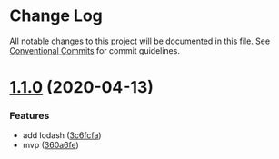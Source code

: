 # Change Log

All notable changes to this project will be documented in this file.
See [Conventional Commits](https://conventionalcommits.org) for commit guidelines.

# [1.1.0](https://github.com/yanlee26/module-3/compare/v0.1.0...v1.1.0) (2020-04-13)


### Features

* add lodash ([3c6fcfa](https://github.com/yanlee26/module-3/commit/3c6fcfa8f8ad93711b0d84a79bc13e469d6939c6))
* mvp ([360a6fe](https://github.com/yanlee26/module-3/commit/360a6fe1caa15094008b71b6d32fe25c42a22c5b))
